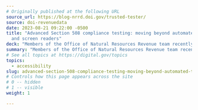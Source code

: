 ```yaml
---
# Originally published at the following URL
source_url: https://blog-nrrd.doi.gov/trusted-tester/
source: doi-revenuedata
date: 2023-08-21 09:22:00 -0500
title: "Advanced Section 508 compliance testing: moving beyond automated testing
  and screen readers"
deck: "Members of the Office of Natural Resources Revenue team recently completed the free, six-course Trusted Tester accessibility compliance training and certification from the Department of Homeland Security. Here's what they learned, and how they applied this new knowledge to the two websites they manage."
summary: "Members of the Office of Natural Resources Revenue team recently completed the free, six-course Trusted Tester accessibility compliance training and certification from the Department of Homeland Security. Here's what they learned, and how they applied this new knowledge to the two websites they manage."
# See all topics at https://digital.gov/topics
topics:
  - accessibility
slug: advanced-section-508-compliance-testing-moving-beyond-automated-testing-and-screen-readers
# Controls how this page appears across the site
# 0 -- hidden
# 1 -- visible
weight: 1

---
```

